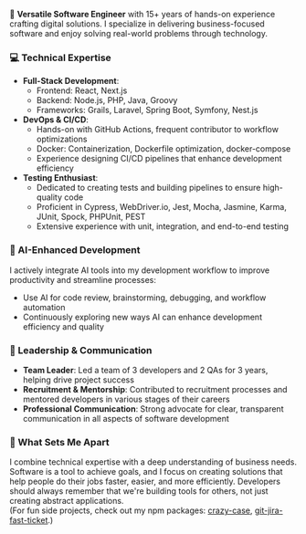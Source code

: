 🚀 **Versatile Software Engineer** with 15+ years of hands-on experience crafting digital solutions. I specialize in delivering business-focused software and enjoy solving real-world problems through technology.

### 💻 Technical Expertise
- **Full-Stack Development**:
  - Frontend: React, Next.js
  - Backend: Node.js, PHP, Java, Groovy
  - Frameworks: Grails, Laravel, Spring Boot, Symfony, Nest.js
- **DevOps & CI/CD**:
  - Hands-on with GitHub Actions, frequent contributor to workflow optimizations
  - Docker: Containerization, Dockerfile optimization, docker-compose
  - Experience designing CI/CD pipelines that enhance development efficiency
- **Testing Enthusiast**:
  - Dedicated to creating tests and building pipelines to ensure high-quality code
  - Proficient in Cypress, WebDriver.io, Jest, Mocha, Jasmine, Karma, JUnit, Spock, PHPUnit, PEST
  - Extensive experience with unit, integration, and end-to-end testing

### 🤖 AI-Enhanced Development
I actively integrate AI tools into my development workflow to improve productivity and streamline processes:
- Use AI for code review, brainstorming, debugging, and workflow automation
- Continuously exploring new ways AI can enhance development efficiency and quality

### 👥 Leadership & Communication
- **Team Leader**: Led a team of 3 developers and 2 QAs for 3 years, helping drive project success
- **Recruitment & Mentorship**: Contributed to recruitment processes and mentored developers in various stages of their careers
- **Professional Communication**: Strong advocate for clear, transparent communication in all aspects of software development

### 🌟 What Sets Me Apart
I combine technical expertise with a deep understanding of business needs. Software is a tool to achieve goals, and I focus on creating solutions that help people do their jobs faster, easier, and more efficiently. Developers should always remember that we're building tools for others, not just creating abstract applications.  
(For fun side projects, check out my npm packages: [crazy-case](https://www.npmjs.com/package/crazy-case), [git-jira-fast-ticket](https://www.npmjs.com/package/git-jira-fast-ticket).)
